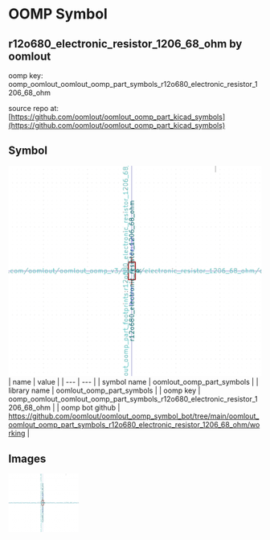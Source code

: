 # OOMP Symbol  
## r12o680_electronic_resistor_1206_68_ohm  by oomlout  
  
oomp key: oomp_oomlout_oomlout_oomp_part_symbols_r12o680_electronic_resistor_1206_68_ohm  
  
source repo at: [https://github.com/oomlout/oomlout_oomp_part_kicad_symbols](https://github.com/oomlout/oomlout_oomp_part_kicad_symbols)  
## Symbol  
  
[![working.png](working_600.png)](working.png)  
| name | value | 
| --- | --- | 
| symbol name | oomlout_oomp_part_symbols | 
| library name | oomlout_oomp_part_symbols | 
| oomp key | oomp_oomlout_oomlout_oomp_part_symbols_r12o680_electronic_resistor_1206_68_ohm | 
| oomp bot github | https://github.com/oomlout/oomlout_oomp_symbol_bot/tree/main/oomlout_oomlout_oomp_part_symbols_r12o680_electronic_resistor_1206_68_ohm/working | 
## Images  
  
[![working.png](working_140.png)](working.png)  
